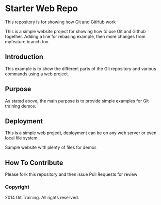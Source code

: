 # Starter Web Repo

This repository is for showing how Git and GitHub work

This is a simple website project for showing how to use Git and Github together.
Adding a line for rebasing example, then more changes from myfeature branch too.

## Introduction

This example is to show the different parts of the Git repository and various commands using a web project.

## Purpose

As stated above, the main purpose is to provide simple examples for Git training demos.

## Deployment

This is a simple web projedt, deployment can be on any web server or even local file system.

Sample website with plenty of files for demos

## How To Contribute 

Please fork this repository and then issue Pull Requests for review

### Copyright

2014 Git.Training.  All rights reserved.